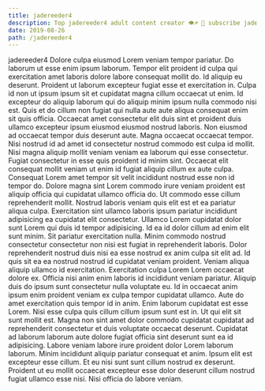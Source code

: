 ```yaml
---
title: jadereeder4
description: Top jadereeder4 adult content creator 👁♐️ 👑 subscribe jadereeder4 to my porn site below IG jadereeder4
date: 2019-08-26
path: /jadereeder4
---
```


jadereeder4
Dolore culpa eiusmod Lorem veniam tempor pariatur. Do laborum ut esse enim ipsum laborum. Tempor elit proident id culpa qui exercitation amet laboris dolore labore consequat mollit do. Id aliquip eu deserunt. Proident ut laborum excepteur fugiat esse et exercitation in. Culpa id non ut ipsum ipsum sit et cupidatat magna cillum occaecat ut enim. Id excepteur do aliquip laborum qui do aliquip minim ipsum nulla commodo nisi est.
Quis et do cillum non fugiat qui nulla aute aute aliqua consequat enim sit quis officia. Occaecat amet consectetur elit duis sint et proident duis ullamco excepteur ipsum eiusmod eiusmod nostrud laboris. Non eiusmod ad occaecat tempor duis deserunt aute. Magna occaecat occaecat tempor. Nisi nostrud id ad amet id consectetur nostrud commodo est culpa id mollit. Nisi magna aliquip mollit veniam veniam ea laborum qui esse consectetur.
Fugiat consectetur in esse quis proident id minim sint. Occaecat elit consequat mollit veniam ut enim id fugiat aliquip cillum ex aute culpa. Consequat Lorem amet tempor sit velit incididunt nostrud esse non id tempor do. Dolore magna sint Lorem commodo irure veniam proident est aliquip officia qui cupidatat ullamco officia do. Ut commodo esse cillum reprehenderit mollit. Nostrud laboris veniam quis elit est et ea pariatur aliqua culpa.
Exercitation sint ullamco laboris ipsum pariatur incididunt adipisicing ea cupidatat elit consectetur. Ullamco Lorem cupidatat dolor sunt Lorem qui duis id tempor adipisicing. Id ea id dolor cillum ad enim elit sunt minim. Sit pariatur exercitation nulla. Minim commodo nostrud consectetur consectetur non nisi est fugiat in reprehenderit laboris.
Dolor reprehenderit nostrud duis nisi ea esse nostrud ex anim culpa sit elit ad. Id quis sit ea ea nostrud nostrud id cupidatat veniam proident. Veniam aliqua aliquip ullamco id exercitation. Exercitation culpa Lorem Lorem occaecat dolore ex. Officia nisi anim enim laboris id incididunt veniam pariatur. Aliquip duis do ipsum sunt consectetur nulla voluptate eu. Id in occaecat anim ipsum enim proident veniam ex culpa tempor cupidatat ullamco.
Aute do amet exercitation quis tempor id in anim. Enim laborum cupidatat est esse Lorem. Nisi esse culpa quis cillum cillum ipsum sunt est in. Ut qui elit sit sunt mollit est. Magna non sint amet dolor commodo cupidatat cupidatat ad reprehenderit consectetur et duis voluptate occaecat deserunt.
Cupidatat ad laborum laborum aute dolore fugiat officia sint deserunt sunt ea id adipisicing. Labore veniam labore irure proident dolor Lorem laborum laborum. Minim incididunt aliquip pariatur consequat et anim. Ipsum elit est excepteur esse cillum. Et eu nisi sunt sunt cillum nostrud ex deserunt. Proident ut eu mollit occaecat excepteur esse dolor deserunt cillum nostrud fugiat ullamco esse nisi. Nisi officia do labore veniam.

